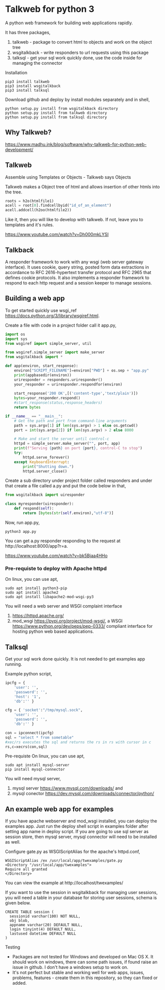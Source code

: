 # Talkweb for python 3

A python web framework for building web applications rapidly. 

It has three packages,
1) talkweb - package to convert html to objects and work on the object tree
2) wsgitalkback - write responders to url requests using this package
3) talksql - get your sql work quickly done, use the code inside for managing the connector

Installation

```
pip3 install talkweb
pip3 install wsgitalkback
pip3 install talksql
```

Download github and deploy by install modules separately and in shell,
```
python setup.py install from wsgitalkback directory
python setup.py install from talkweb directory
python setup.py install from talksql directory
```

## Why Talkweb?

https://www.madhu.ink/blog/software/why-talkweb-for-python-web-development/

## Talkweb

Assemble using Templates or Objects - Talkweb says Objects

Talkweb makes a Object tree of html and allows insertion of other htmls into the tree. 

```python
roots = h2o(htmlfile1)
acell = root[0].findcellbyid("id_of_an_element")
acell.addcell(h2oo(htmlfile2))
```

Like it, then you will like to develop with talkweb. If not, leave you to templates and it's rules.

https://www.youtube.com/watch?v=Dh000mkLYSI

## Talkback 

A responder framework to work with any wsgi (web server gateway interface). It uses cookie, query string, posted form data extractions in accordance to RFC 2616-hypertext transfer protocol and RFC 2965 that defines cookie protocols. It also implements a responder framework to respond to each http request and a session keeper to manage sessions.

## Building a web app 

To get started quickly use wsgi_ref https://docs.python.org/3/library/wsgiref.html. 

Create a file with code in a project folder call it app.py,
```python
import os
import sys
from wsgiref import simple_server, util

from wsgiref.simple_server import make_server
from wsgitalkback import *

def app(environ, start_response):
	environ["SCRIPT_FILENAME"]=environ["PWD"] + os.sep + "app.py"
	print(appbasedir(environ))
	uriresponder = responders.uriresponder()
	your_responder = uriresponder.respondfor(environ)
	
	start_response('200 OK',[('content-type','text/plain')])
	bytes=your_responder.respond()
	#start_response(status,response_headers)
	return bytes

if __name__ == "__main__":
    # Get the path and port from command-line arguments
    path = sys.argv[1] if len(sys.argv) > 1 else os.getcwd()
    port = int(sys.argv[2]) if len(sys.argv) > 2 else 8000

    # Make and start the server until control-c
    httpd = simple_server.make_server("", port, app)
    print(f"Serving {path} on port {port}, control-C to stop")
    try:
        httpd.serve_forever()
    except KeyboardInterrupt:
        print("Shutting down.")
        httpd.server_close() 
```

Create a sub directory under project folder called responders and under that create a file called a.py and put the code below in that,
```python
from wsgitalkback import uiresponder

class myresponder(uiresponder):
	def respond(self):
		return [bytes(str(self.environ),"utf-8")]
```
Now, run app.py, 
```shell 
python3 app.py 
```
You can get a.py responder responding to the request at http://localhost:8000/app?r=a.

https://www.youtube.com/watch?v=bk5Bjaa4HHo

### Pre-requiste to deploy with Apache httpd

On linux, you can use apt,
```shell
sudo apt install python3-pip
sudo apt install apache2
sudo apt install libapache2-mod-wsgi-py3
```
You will need a web server and WSGI complaint interface
1)  https://httpd.apache.org/ 
2)  mod_wsgi https://pypi.org/project/mod-wsgi/, a WSGI https://www.python.org/dev/peps/pep-0333/ compliant interface for hosting python web based applications.

## Talksql

Get your sql work done quickly. It is not needed to get examples app running. 

Example python script,

```python
ipcfg = {
    'user': '',
    'password': '',
    'host': '1',
    'db':'' }

cfg = { 'socket':"/tmp/mysql.sock",
    'user': '',
    'password': '',
    'db':'' }

con = ipconnect(ipcfg)
sql = "select * from sometable"
#xec/rs executes the sql and returns the rs in rs with cursor in c  
rs,c=xecrs(con,sql)
```

Pre-requiste
On linux, you can use apt, 
```shell
sudo apt install mysql-server
pip install mysql-connector
```

You will need mysql server,
1) mysql server https://www.mysql.com/downloads/ and 
2) mysql conector https://dev.mysql.com/downloads/connector/python/


## An example web app for examples

If you have apache webserver and mod_wsgi installed, you can deploy the examples app. Just run the deploy shell script in examples folder after setting app name in deploy script. If you are going to use sql server as session store, then mysql server, mysql connector will need to be installed as well.

Configure gate.py as WSGIScriptAlias for the apache's httpd.conf,
```
WSGIScriptAlias /ex /usr/local/app/twexamples/gate.py
<Directory "/usr/local/app/twexamples">
Require all granted
</Directory>
```

You can view the example at
http://localhost/twexamples/

If you want to use the session in wsgitalkback for managing user sessions, you will need a table in your database for storing user sessions, schema is given below.

```
CREATE TABLE session (
  sessionid varchar(100) NOT NULL,
  obj blob,
  appname varchar(20) DEFAULT NULL,
  login tinyint(4) DEFAULT NULL,
  lastused datetime DEFAULT NULL
)
```

Testing

* Packages are not tested for Windows and developed on Mac OS X. It should work on windows, there can some path issues, if found raise an issue in github. I don't have a windows setup to work on.
* It's not perfect but stable and working well for web apps, issues, problems, features - create them in this repository, so they can fixed or added. 


